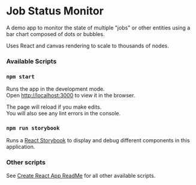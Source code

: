 # Job Status Monitor

A demo app to monitor the state of multiple "jobs" or other entities using a bar chart composed of dots or bubbles.

Uses React and canvas rendering to scale to thousands of nodes.

### Available Scripts

### `npm start`

Runs the app in the development mode.<br>
Open [http://localhost:3000](http://localhost:3000) to view it in the browser.

The page will reload if you make edits.<br>
You will also see any lint errors in the console.

### `npm run storybook`

Runs a [React Storybook](https://storybook.js.org/) to display and debug different components in this application.

### Other scripts

See [Create React App ReadMe](CreateReactAppReadMe.md) for all other available scripts.
